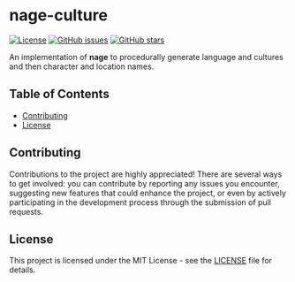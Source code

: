 # nage-culture

[![License](https://img.shields.io/badge/license-MIT-blue.svg)](https://opensource.org/licenses/MIT)
[![GitHub issues](https://img.shields.io/github/issues/xorrad/nage-culture)](https://github.com/xorrad/nage-culture/issues)
[![GitHub stars](https://img.shields.io/github/stars/xorrad/nage-culture.svg?style=flat&label=stars)](https://github.com/xorrad/nage-culture)

An implementation of **nage** to procedurally generate language and cultures and then character and location names.

## Table of Contents

- [Contributing](#contributing)
- [License](#license)

## Contributing

Contributions to the project are highly appreciated! There are several ways to get involved: you can contribute by reporting any issues you encounter, suggesting new features that could enhance the project, or even by actively participating in the development process through the submission of pull requests.

## License

This project is licensed under the MIT License - see the [LICENSE](https://raw.githubusercontent.com/Xorrad/nage-culture/master/LICENSE) file for details.